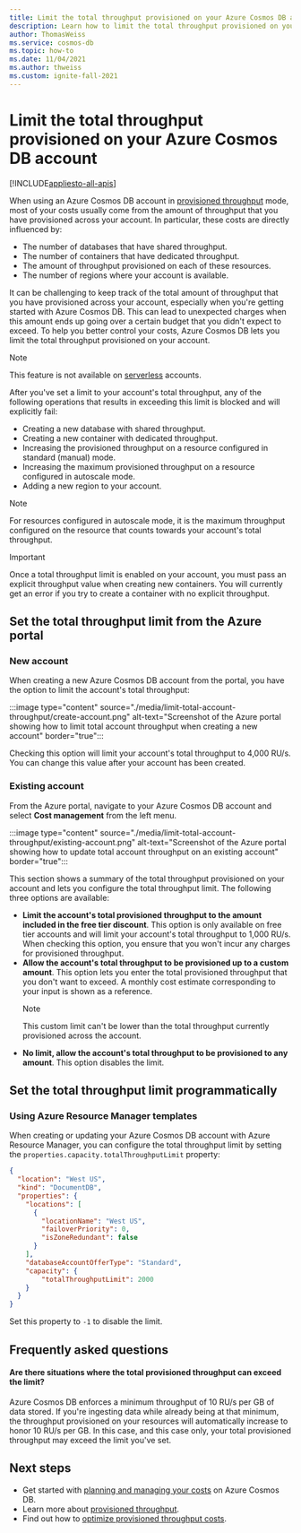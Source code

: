 ```yaml
---
title: Limit the total throughput provisioned on your Azure Cosmos DB account
description: Learn how to limit the total throughput provisioned on your Azure Cosmos DB account
author: ThomasWeiss
ms.service: cosmos-db
ms.topic: how-to
ms.date: 11/04/2021
ms.author: thweiss
ms.custom: ignite-fall-2021
---
```


# Limit the total throughput provisioned on your Azure Cosmos DB account
[!INCLUDE[appliesto-all-apis](includes/appliesto-all-apis.md)]

When using an Azure Cosmos DB account in [provisioned throughput](./set-throughput.md) mode, most of your costs usually come from the amount of throughput that you have provisioned across your account. In particular, these costs are directly influenced by:

- The number of databases that have shared throughput.
- The number of containers that have dedicated throughput.
- The amount of throughput provisioned on each of these resources.
- The number of regions where your account is available.

It can be challenging to keep track of the total amount of throughput that you have provisioned across your account, especially when you're getting started with Azure Cosmos DB. This can lead to unexpected charges when this amount ends up going over a certain budget that you didn't expect to exceed. To help you better control your costs, Azure Cosmos DB lets you limit the total throughput provisioned on your account.

> [!NOTE]
> This feature is not available on [serverless](./serverless.md) accounts.

After you've set a limit to your account's total throughput, any of the following operations that results in exceeding this limit is blocked and will explicitly fail:

- Creating a new database with shared throughput.
- Creating a new container with dedicated throughput.
- Increasing the provisioned throughput on a resource configured in standard (manual) mode.
- Increasing the maximum provisioned throughput on a resource configured in autoscale mode.
- Adding a new region to your account.

> [!NOTE]
> For resources configured in autoscale mode, it is the maximum throughput configured on the resource that counts towards your account's total throughput.

> [!IMPORTANT]
> Once a total throughput limit is enabled on your account, you must pass an explicit throughput value when creating new containers. You will currently get an error if you try to create a container with no explicit throughput.

## Set the total throughput limit from the Azure portal

### New account

When creating a new Azure Cosmos DB account from the portal, you have the option to limit the account's total throughput:

:::image type="content" source="./media/limit-total-account-throughput/create-account.png" alt-text="Screenshot of the Azure portal showing how to limit total account throughput when creating a new account" border="true":::

Checking this option will limit your account's total throughput to 4,000 RU/s. You can change this value after your account has been created.

### Existing account

From the Azure portal, navigate to your Azure Cosmos DB account and select **Cost management** from the left menu.

:::image type="content" source="./media/limit-total-account-throughput/existing-account.png" alt-text="Screenshot of the Azure portal showing how to update total account throughput on an existing account" border="true":::

This section shows a summary of the total throughput provisioned on your account and lets you configure the total throughput limit. The following three options are available:

- **Limit the account's total provisioned throughput to the amount included in the free tier discount**. This option is only available on free tier accounts and will limit your account's total throughput to 1,000 RU/s. When checking this option, you ensure that you won't incur any charges for provisioned throughput.
- **Allow the account's total throughput to be provisioned up to a custom amount**. This option lets you enter the total provisioned throughput that you don't want to exceed. A monthly cost estimate corresponding to your input is shown as a reference.
  > [!NOTE]
  > This custom limit can't be lower than the total throughput currently provisioned across the account.
- **No limit, allow the account's total throughput to be provisioned to any amount**. This option disables the limit.

## Set the total throughput limit programmatically

### Using Azure Resource Manager templates

When creating or updating your Azure Cosmos DB account with Azure Resource Manager, you can configure the total throughput limit by setting the `properties.capacity.totalThroughputLimit` property:

```json
{
  "location": "West US",
  "kind": "DocumentDB",
  "properties": {
    "locations": [
      {
        "locationName": "West US",
        "failoverPriority": 0,
        "isZoneRedundant": false
      }
    ],
    "databaseAccountOfferType": "Standard",
    "capacity": {
        "totalThroughputLimit": 2000
    }
  }
}
```

Set this property to `-1` to disable the limit.

## Frequently asked questions

#### Are there situations where the total provisioned throughput can exceed the limit?

Azure Cosmos DB enforces a minimum throughput of 10 RU/s per GB of data stored. If you're ingesting data while already being at that minimum, the throughput provisioned on your resources will automatically increase to honor 10 RU/s per GB. In this case, and this case only, your total provisioned throughput may exceed the limit you've set.

## Next steps

- Get started with [planning and managing your costs](./plan-manage-costs.md) on Azure Cosmos DB.
- Learn more about [provisioned throughput](./set-throughput.md).
- Find out how to [optimize provisioned throughput costs](./optimize-cost-throughput.md).
